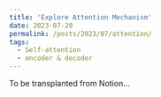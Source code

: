```yaml
---
title: 'Explore Attention Mechanism'
date: 2023-07-20
permalink: /posts/2023/07/attention/
tags:
  - Self-attention
  - encoder & decoder
---
```


To be transplanted from Notion...









